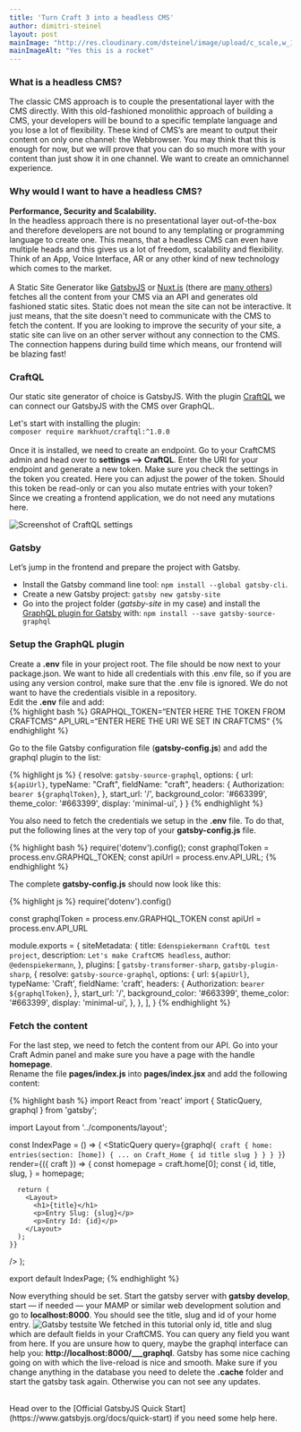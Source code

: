 ```yaml
---
title: 'Turn Craft 3 into a headless CMS'
author: dimitri-steinel
layout: post
mainImage: "http://res.cloudinary.com/dsteinel/image/upload/c_scale,w_1012/v1536323225/Espi/blog/heroku-craft/craft-heroku-quickstart.jpg"
mainImageAlt: "Yes this is a rocket"
--- 
```



### What is a headless CMS?
The classic CMS approach is to couple the presentational layer with the CMS directly. With this old-fashioned monolithic approach of building a CMS, your developers will be bound to a specific template language and you lose a lot of flexibility. These kind of CMS’s are meant to output their content on only one channel: the Webbrowser.
You may think that this is enough for now, but we will prove that you can do so much more with your content than just show it in one channel. We want to create an omnichannel experience.

### Why would I want to have a headless CMS?
**Performance, Security and Scalability.**
<br />
In the headless approach there is no presentational layer out-of-the-box and therefore developers are not bound to any templating or programming language to create one. This means, that a headless CMS can even have multiple heads and this gives us a lot of freedom, scalability and flexibility. Think of an App, Voice Interface, AR or any other kind of new technology which comes to the market. 
<br />
<br />
A Static Site Generator like [GatsbyJS](https://www.gatsbyjs.org/) or [Nuxt.js](https://nuxtjs.org/) (there are [many others](https://www.staticgen.com/)) fetches all the content from your CMS via an API and generates old fashioned static sites. Static does not mean the site can not be interactive. It just means, that the site doesn't need to communicate with the CMS to fetch the content. If you are looking to improve the security of your site, a static site can live on an other server without any connection to the CMS. The connection happens during build time which means, our frontend will be blazing fast!

### CraftQL
Our static site generator of choice is GatsbyJS. With the plugin [CraftQL](https://github.com/markhuot/craftql) we can connect our GatsbyJS with the CMS over GraphQL.

Let's start with installing the plugin:
<br />
`composer require markhuot/craftql:^1.0.0`
<br />
<br />
Once it is installed, we need to create an endpoint. Go to your CraftCMS admin and head over to **settings —> CraftQL**.
Enter the URI for your endpoint and generate a new token. Make sure you check the settings in the token you created. Here you can adjust the power of the token. Should this token be read-only or can you also mutate entries with your token? Since we creating a frontend application, we do not need any mutations here.

![Screenshot of CraftQL settings](https://res.cloudinary.com/dsteinel/image/upload/c_scale,w_1500/v1546602480/Espi/blog/craft%20to%20headless/espi-blog-craft-to-headless-craftql-settings.png)

### Gatsby
Let’s jump in the frontend and prepare the project with Gatsby.

* Install the Gatsby command line tool: `npm install --global gatsby-cli`.
* Create a new Gatsby project: `gatsby new gatsby-site`
* Go into the project folder (*gatsby-site* in my case) and install the [GraphQL plugin for Gatsby](https://www.gatsbyjs.org/packages/gatsby-source-graphql/) with: `npm install --save gatsby-source-graphql`

### Setup the GraphQL plugin
Create a **.env** file in your project root. The file should be now next to your package.json. We want to hide all credentials with this .env file, so if you are using any version control, make sure that the .env file is ignored. We do not want to have the credentials visible in a repository. 
<br />
Edit the **.env** file and add:
<br />
{% highlight bash %}
GRAPHQL_TOKEN=“ENTER HERE THE TOKEN FROM CRAFTCMS“
API_URL=“ENTER HERE THE URI WE SET IN CRAFTCMS“
{% endhighlight %}

Go to the file Gatsby configuration file (**gatsby-config.js**) and add the graphql plugin to the list: 

{% highlight js %}
{
   resolve: `gatsby-source-graphql`,
   options: {
   url: `${apiUrl}`,
   typeName: "Craft",
   fieldName: "craft",
   headers: {
     Authorization: `bearer ${graphqlToken}`,
   },
   start_url: '/',
   background_color: '#663399',
   theme_color: '#663399',
   display: 'minimal-ui',
  }
}
{% endhighlight %}

You also need to fetch the credentials we setup in the **.env** file. To do that, put the following lines at the very top of your **gatsby-config.js** file.

{% highlight bash %}
require('dotenv').config();
const graphqlToken = process.env.GRAPHQL_TOKEN;
const apiUrl = process.env.API_URL;
{% endhighlight %}

The complete **gatsby-config.js** should now look like this:

{% highlight js %}
require('dotenv').config()

const graphqlToken = process.env.GRAPHQL_TOKEN
const apiUrl = process.env.API_URL

module.exports = {
  siteMetadata: {
    title: `Edenspiekermann CraftQL test project`,
    description: `Let's make CraftCMS headless`,
    author: `@edenspiekermann`,
  },
  plugins: [
    `gatsby-transformer-sharp`,
    `gatsby-plugin-sharp`,
    {
      resolve: `gatsby-source-graphql`,
      options: {
        url: `${apiUrl}`,
        typeName: 'Craft',
        fieldName: 'craft',
        headers: {
          Authorization: `bearer ${graphqlToken}`,
        },
        start_url: '/',
        background_color: '#663399',
        theme_color: '#663399',
        display: 'minimal-ui',
      },
    },
  ],
}
{% endhighlight %}

### Fetch the content
For the last step, we need to fetch the content from our API. Go into your Craft Admin panel and make sure you have a page with the handle **homepage**.
<br />
Rename the file **pages/index.js** into **pages/index.jsx** and add the following content:

{% highlight bash %}
import React from 'react'
import { StaticQuery, graphql } from 'gatsby';

import Layout from '../components/layout';

const IndexPage = () => (
  <StaticQuery
    query={graphql`
      {
        craft {
          home: entries(section: [home]) {
            ... on Craft_Home {
              id
              title
              slug
            }
          }
        }
      }
    `}
    render={({ craft }) => {
      const homepage = craft.home[0];
      const {
        id,
        title,
        slug,
      } = homepage;

      return (
        <Layout>
          <h1>{title}</h1>
          <p>Entry Slug: {slug}</p>
          <p>Entry Id: {id}</p>
        </Layout>
      );
    }}
  />
);

export default IndexPage;
{% endhighlight %}

Now everything should be set. Start the gatsby server with **gatsby develop**, start — if needed — your MAMP or similar web development solution and go to **localhost:8000**. You should see the title, slug and id of your home entry.
![Gatsby testsite](https://res.cloudinary.com/dsteinel/image/upload/c_scale,w_1500/v1546603973/Espi/blog/craft%20to%20headless/espi-blog-craft-to-headless-testsite.png)
We fetched in this tutorial only id, title and slug which are default fields in your CraftCMS. You can query any field you want from here. If you are unsure how to query, maybe the graphql interface can help you: **http://localhost:8000/___graphql**. Gatsby has some nice caching going on with which the live-reload is nice and smooth. Make sure if you change anything in the database you need to delete the **.cache** folder and start the gatsby task again. Otherwise you can not see any updates.

<br />
Head over to the [Official GatsbyJS Quick Start](https://www.gatsbyjs.org/docs/quick-start) if you need some help here.